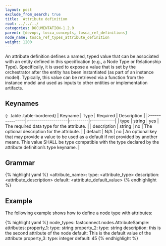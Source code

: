```yaml
---
layout: post
exclude_from_search: true
title:  Attribute definition
root: ../../../
categories: DOCUMENTATION-1.2.0
parent: [devops, tosca_concepts, tosca_ref_definitions]
node_name: tosca_ref_types_attribute_definition
weight: 1200
---
```


An attribute definition defines a named, typed value that can be associated with an entity defined in this specification (e.g., a Node Type or Relationship Type).  Specifically, it is used to expose a value that is set by the orchestrator after the entity has been instantiated (as part of an instance model).  Typically, this value can be retrieved via a function from the instance model and used as inputs to other entities or implementation artifacts.

## Keynames

{: .table .table-bordered}
| Keyname         | Type                | Required | Description |
|:----------------|:--------------------|:---------|:------------|
| type            | string              | yes      | The required data type for the attribute. |
| description     | string              | no       | The optional description for the attribute. |
| default         | N/A                 | no | An optional key that may provide a value to be used as a default if not provided by another means. This value SHALL be type compatible with the type declared by the attribute definition’s type keyname. |

## Grammar

{% highlight yaml %}
<attribute_name>:
  type: <attribute_type>
  description: <attribute_description>
  default: <attribute_default_value>
{% endhighlight %}

## Example

The following example shows how to define a node type with attributes:

{% highlight yaml %}
node_types:
  fastconnect.nodes.AttributeSample:
    attributes:
      property_1:
        type: string
      property_2:
        type: string
        description: this is the second attribute of the node
        default: This is the default value of the attribute
      property_3:
        type: integer
        default: 45
{% endhighlight %}
